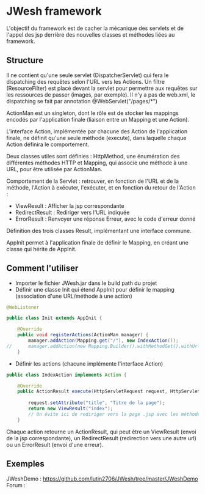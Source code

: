 # JWesh framework

L'objectif du framework est de cacher la mécanique des servlets et de l'appel des jsp derrière des nouvelles classes et méthodes liées au framework.  

## Structure
  
Il ne contient qu'une seule servlet (DispatcherServlet) qui fera le dispatching des requêtes selon l'URL vers les Actions.  Un filtre (ResourceFilter) est placé devant la servlet pour permettre aux requêtes sur les ressources de passer (images, par exemple).  Il n'y a pas de web.xml, le dispatching se fait par annotation @WebServlet("/pages/*")
  
ActionMan est un singleton, dont le rôle est de stocker les mappings encodés par l'application finale (liaison entre un Mapping et une Action).  
  
L'interface Action, implémentée par chacune des Action de l'application finale, ne définit qu'une seule méthode (execute), dans laquelle chaque Action définira le comportement.

Deux classes utiles sont définies : HttpMethod, une énumération des différentes méthodes HTTP et Mapping, qui associe une méthode à une URL, pour être utilisée par ActionMan.

Comportement de la Servlet : retrouver, en fonction de l'URL et de la méthode, l'Action à exécuter, l'exécuter, et en fonction du retour de l'Action :
* ViewResult : Afficher la jsp correspondante
* RedirectResult : Rediriger vers l'URL indiquée
* ErrorResult : Renvoyer une réponse Erreur, avec le code d'erreur donné

Définition des trois classes Result, implémentant une interface commune.

AppInit permet à l'application finale de définir le Mapping, en créant une classe qui hérite de AppInit.
  
## Comment l'utiliser
* Importer le fichier JWesh.jar dans le build path du projet
* Définir une classe Init qui étend AppInit pour définir le mapping (association d'une URL/méthode à une action)

```java
@WebListener

public class Init extends AppInit {

	@Override
	public void registerActions(ActionMan manager) {
		manager.addAction(Mapping.get("/"), new IndexAction());
//		manager.addAction(new Mapping.Builder().withMethodGet().withUrl("/").build(), new IndexAction());
	}
```
* Définir les actions (chacune implémente l'interface Action)
```java
public class IndexAction implements Action {

	@Override
	public ActionResult execute(HttpServletRequest request, HttpServletResponse response) throws IOException {
		
		request.setAttribute("title", "Titre de la page");
		return new ViewResult("index");
		// On évite ici de rediriger vers la page .jsp avec les méthodes forward, etc
	}
```
   Chaque action retourne un ActionResult, qui peut être un ViewResult (envoi de la jsp correspondante), un RedirectResult (redirection vers une autre url) ou un ErrorResult (envoi d'une erreur).

## Exemples
JWeshDemo : https://github.com/lutin2706/JWesh/tree/master/JWeshDemo
Forum : 
